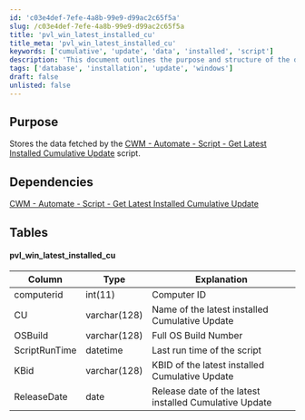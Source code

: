 ```yaml
---
id: 'c03e4def-7efe-4a8b-99e9-d99ac2c65f5a'
slug: /c03e4def-7efe-4a8b-99e9-d99ac2c65f5a
title: 'pvl_win_latest_installed_cu'
title_meta: 'pvl_win_latest_installed_cu'
keywords: ['cumulative', 'update', 'data', 'installed', 'script']
description: 'This document outlines the purpose and structure of the database table used to store data fetched by the CWM - Automate script that retrieves the latest installed cumulative update on computers. It includes dependencies and details about the table columns.'
tags: ['database', 'installation', 'update', 'windows']
draft: false
unlisted: false
---
```


## Purpose

Stores the data fetched by the [CWM - Automate - Script - Get Latest Installed Cumulative Update](<../scripts/Get Latest Installed Cumulative Update.md>) script.

## Dependencies

[CWM - Automate - Script - Get Latest Installed Cumulative Update](<../scripts/Get Latest Installed Cumulative Update.md>)

## Tables

#### pvl_win_latest_installed_cu

| Column         | Type        | Explanation                                       |
|----------------|-------------|---------------------------------------------------|
| computerid     | int(11)    | Computer ID                                       |
| CU             | varchar(128)| Name of the latest installed Cumulative Update    |
| OSBuild        | varchar(128)| Full OS Build Number                              |
| ScriptRunTime  | datetime    | Last run time of the script                       |
| KBid           | varchar(128)| KBID of the latest installed Cumulative Update    |
| ReleaseDate    | date        | Release date of the latest installed Cumulative Update |





